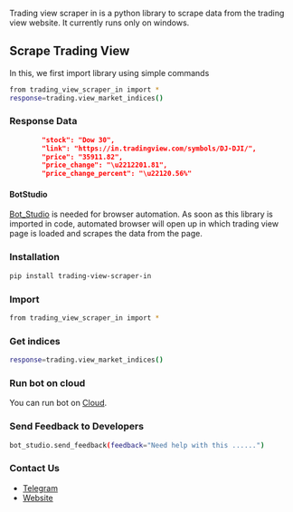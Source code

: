 Trading view scraper in is a python library to scrape data from the trading view website. 
It currently runs only on windows.

## Scrape Trading View
In this, we first import library using simple commands
```sh
from trading_view_scraper_in import *
response=trading.view_market_indices()
```

### Response Data

```json
        "stock": "Dow 30",
        "link": "https://in.tradingview.com/symbols/DJ-DJI/",
        "price": "35911.82",
        "price_change": "\u2212201.81",
        "price_change_percent": "\u22120.56%"
```
#### BotStudio
[Bot_Studio](https://pypi.org/project/bot_studio/) is needed for browser automation. As soon as this library is imported in code, automated browser will open up in which trading view page is loaded and scrapes the data from the page.


### Installation

```sh
pip install trading-view-scraper-in
```

### Import
```sh
from trading_view_scraper_in import *
```

###  Get indices
```sh
response=trading.view_market_indices()
```

### Run bot on cloud
You can run bot on [Cloud](https://datakund.com/products/trading-view-market-indices).

### Send Feedback to Developers
```sh
bot_studio.send_feedback(feedback="Need help with this ......")
```

### Contact Us
* [Telegram](https://t.me/datakund)
* [Website](https://datakund.com)

